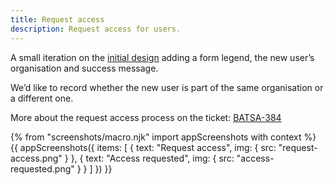 ```yaml
---
title: Request access
description: Request access for users.
---
```

A small iteration on the [initial design](/publish-teacher-training-courses/check-ucas-data#request-access) adding a form legend, the new user’s organisation and success message.

We’d like to record whether the new user is part of the same organisation or a different one.

More about the request access process on the ticket: [BATSA-384](https://dfedigital.atlassian.net/browse/BATSA-384)

{% from "screenshots/macro.njk" import appScreenshots with context %}
{{ appScreenshots({
  items: [
    {
      text: "Request access",
      img: { src: "request-access.png" }
    },
    {
      text: "Access requested",
      img: { src: "access-requested.png" }
    }
  ]
}) }}
